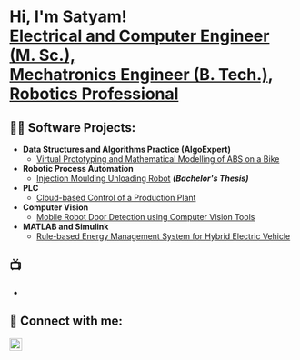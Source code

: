 <h1>Hi, I'm Satyam! <br/><a href="https://github.com/satyam-u-d">Electrical and Computer Engineer (M. Sc.), <br>Mechatronics Engineer (B. Tech.)</a>, <br><a href="https://www.linkedin.com/in/satyam-dudhagara-9707/">Robotics Professional</a></h1>

<h2>👨‍💻 Software Projects:</h2>

- <b>Data Structures and Algorithms Practice (AlgoExpert)</b>
  - [Virtual Prototyping and Mathematical Modelling of ABS on a Bike](https://github.com/satyam-u-d/VirtualPrototypingABS)
- <b>Robotic Process Automation</b>
  - [Injection Moulding Unloading Robot](https://github.com/satyam-u-d/Injection-Moulding-Unloading-Robot) <b><i>(Bachelor's Thesis)</b></i>
- <b>PLC</b>
  - [Cloud-based Control of a Production Plant](https://github.com/satyam-u-d/PLC-Cloud-Automation)
- <b>Computer Vision</b>
  - [Mobile Robot Door Detection using Computer Vision Tools](https://github.com/satyam-u-d/Door-Status-Detection)
- <b>MATLAB and Simulink</b>
  - [Rule-based Energy Management System for Hybrid Electric Vehicle](https://github.com/satyam-u-d/Rule-Based-EMS-for-HEV)

<h2>📺 </h2>

- 

<h2> 🤳 Connect with me:</h2>

[<img align="left" alt="Satyam Dudhagara | LinkedIn" width="22px" src="https://cdn.jsdelivr.net/npm/simple-icons@v3/icons/linkedin.svg" />][linkedin]

[linkedin]: https://linkedin.com/in/satyam-dudhagara-9707

<!--
**satyam-u-d/satyam-u-d** is a ✨ _special_ ✨ repository because its `README.md` (this file) appears on your GitHub profile.

Here are some ideas to get you started:

- 🔭 I’m currently working on ...
- 🌱 I’m currently learning ...
- 👯 I’m looking to collaborate on ...
- 🤔 I’m looking for help with ...
- 💬 Ask me about ...
- 📫 How to reach me: ...
- 😄 Pronouns: ...
- ⚡ Fun fact: ...
-->
